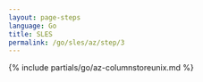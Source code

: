 ```yaml
---
layout: page-steps
language: Go
title: SLES
permalink: /go/sles/az/step/3
---
```


{% include partials/go/az-columnstoreunix.md %}
